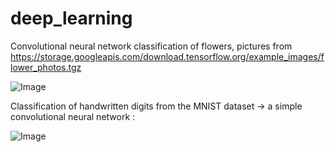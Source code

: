 # deep_learning

Convolutional neural network classification of flowers, pictures from <https://storage.googleapis.com/download.tensorflow.org/example_images/flower_photos.tgz>

![Image](https://github.com/kristinca/deep_learning/blob/main/flowers.png)


Classification of handwritten digits from the MNIST dataset -> a simple convolutional neural network :

![Image](https://github.com/kristinca/deep_learning/blob/main/cnn_digits.png)
